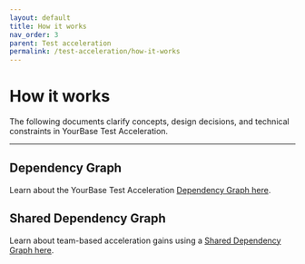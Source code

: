 ```yaml
---
layout: default
title: How it works
nav_order: 3
parent: Test acceleration
permalink: /test-acceleration/how-it-works
---
```


# How it works
The following documents clarify concepts, design decisions, and technical constraints in YourBase Test Acceleration.

---

## Dependency Graph
Learn about the YourBase Test Acceleration [Dependency Graph here](https://yourbase.io/technology/dependency-graph/).

## Shared Dependency Graph
Learn about team-based acceleration gains using a [Shared Dependency Graph here](https://yourbase.io/technology/shared-graph).